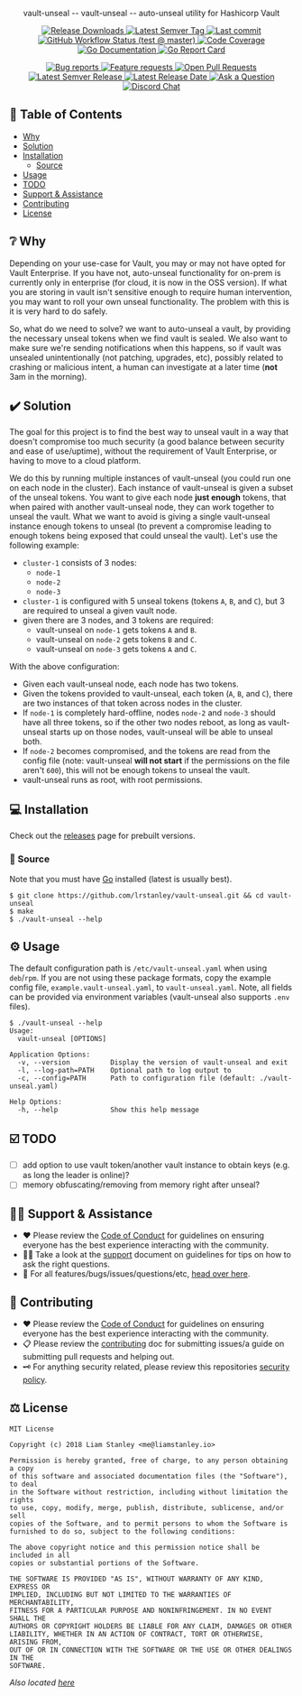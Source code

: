 <!-- template:begin:header -->
<!-- do not edit anything in this "template" block, its auto-generated -->
<p align="center">vault-unseal -- vault-unseal -- auto-unseal utility for Hashicorp Vault</p>
<p align="center">
  <a href="https://github.com/lrstanley/vault-unseal/releases">
    <img alt="Release Downloads" src="https://img.shields.io/github/downloads/lrstanley/vault-unseal/total?style=flat-square">
  </a>
  <a href="https://github.com/lrstanley/vault-unseal/tags">
    <img alt="Latest Semver Tag" src="https://img.shields.io/github/v/tag/lrstanley/vault-unseal?style=flat-square">
  </a>
  <a href="https://github.com/lrstanley/vault-unseal/commits/master">
    <img alt="Last commit" src="https://img.shields.io/github/last-commit/lrstanley/vault-unseal?style=flat-square">
  </a>




  <a href="https://github.com/lrstanley/vault-unseal/actions?query=workflow%3Atest+event%3Apush">
    <img alt="GitHub Workflow Status (test @ master)" src="https://img.shields.io/github/workflow/status/lrstanley/vault-unseal/test/master?label=test&style=flat-square&event=push">
  </a>

  <a href="https://codecov.io/gh/lrstanley/vault-unseal">
    <img alt="Code Coverage" src="https://img.shields.io/codecov/c/github/lrstanley/vault-unseal/master?style=flat-square">
  </a>

  <a href="https://pkg.go.dev/github.com/lrstanley/vault-unseal">
    <img alt="Go Documentation" src="https://pkg.go.dev/badge/github.com/lrstanley/vault-unseal?style=flat-square">
  </a>
  <a href="https://goreportcard.com/report/github.com/lrstanley/vault-unseal">
    <img alt="Go Report Card" src="https://goreportcard.com/badge/github.com/lrstanley/vault-unseal?style=flat-square">
  </a>
</p>
<p align="center">
  <a href="https://github.com/lrstanley/vault-unseal/issues?q=is:open+is:issue+label:bug">
    <img alt="Bug reports" src="https://img.shields.io/github/issues/lrstanley/vault-unseal/bug?label=issues&style=flat-square">
  </a>
  <a href="https://github.com/lrstanley/vault-unseal/issues?q=is:open+is:issue+label:enhancement">
    <img alt="Feature requests" src="https://img.shields.io/github/issues/lrstanley/vault-unseal/enhancement?label=feature%20requests&style=flat-square">
  </a>
  <a href="https://github.com/lrstanley/vault-unseal/pulls">
    <img alt="Open Pull Requests" src="https://img.shields.io/github/issues-pr/lrstanley/vault-unseal?style=flat-square">
  </a>
  <a href="https://github.com/lrstanley/vault-unseal/releases">
    <img alt="Latest Semver Release" src="https://img.shields.io/github/v/release/lrstanley/vault-unseal?style=flat-square">
    <img alt="Latest Release Date" src="https://img.shields.io/github/release-date/lrstanley/vault-unseal?style=flat-square">
  </a>
  <a href="https://github.com/lrstanley/vault-unseal/discussions/new?category=q-a">
    <img alt="Ask a Question" src="https://img.shields.io/badge/discussions-ask_a_question!-blue?style=flat-square">
  </a>
  <a href="https://liam.sh/chat"><img src="https://img.shields.io/badge/discord-bytecord-blue.svg?style=flat-square" alt="Discord Chat"></a>
</p>
<!-- template:end:header -->

<!-- template:begin:toc -->
<!-- do not edit anything in this "template" block, its auto-generated -->
## :link: Table of Contents

  - [Why](#grey_question-why)
  - [Solution](#heavy_check_mark-solution)
  - [Installation](#computer-installation)
    - [Source](#toolbox-source)
  - [Usage](#gear-usage)
  - [TODO](#todo)
  - [Support &amp; Assistance](#raising_hand_man-support--assistance)
  - [Contributing](#handshake-contributing)
  - [License](#balance_scale-license)
<!-- template:end:toc -->

## :grey_question: Why

Depending on your use-case for Vault, you may or may not have opted for Vault
Enterprise. If you have not, auto-unseal functionality for on-prem is currently
only in enterprise (for cloud, it is now in the OSS version). If what you are
storing in vault isn't sensitive enough to require human intervention, you may
want to roll your own unseal functionality. The problem with this is it is very
hard to do safely.

So, what do we need to solve? we want to auto-unseal a vault, by providing the
necessary unseal tokens when we find vault is sealed. We also want to make sure
we're sending notifications when this happens, so if vault was unsealed
unintentionally (not patching, upgrades, etc), possibly related to crashing or
malicious intent, a human can investigate at a later time (**not** 3am in the
morning).

## :heavy_check_mark: Solution

The goal for this project is to find the best way to unseal vault in a way that
doesn't compromise too much security (a good balance between security and ease of
use/uptime), without the requirement of Vault Enterprise, or having to move to a
cloud platform.

We do this by running multiple instances of vault-unseal (you could run one
on each node in the cluster). Each instance of vault-unseal is given a subset
of the unseal tokens. You want to give each node **just enough** tokens, that
when paired with another vault-unseal node, they can work together to unseal the
vault. What we want to avoid is giving a single vault-unseal instance enough
tokens to unseal (to prevent a compromise leading to enough tokens being exposed
that could unseal the vault). Let's use the following example:

   * `cluster-1` consists of 3 nodes:
      * `node-1`
      * `node-2`
      * `node-3`
   * `cluster-1` is configured with 5 unseal tokens (tokens `A`, `B`, and `C`), but
   3 are required to unseal a given vault node.
   * given there are 3 nodes, and 3 tokens are required:
      * vault-unseal on `node-1` gets tokens `A` and `B`.
      * vault-unseal on `node-2` gets tokens `B` and `C`.
      * vault-unseal on `node-3` gets tokens `A` and `C`.

With the above configuration:
   * Given each vault-unseal node, each node has two tokens.
   * Given the tokens provided to vault-unseal, each token (`A`, `B`, and `C`), there
   are two instances of that token across nodes in the cluster.
   * If `node-1` is completely hard-offline, nodes `node-2` and `node-3` should have
   all three tokens, so if the other two nodes reboot, as long as vault-unseal starts
   up on those nodes, vault-unseal will be able to unseal both.
   * If `node-2` becomes compromised, and the tokens are read from the config
   file (note: vault-unseal **will not start** if the permissions on the file aren't
   `600`), this will not be enough tokens to unseal the vault.
   * vault-unseal runs as root, with root permissions.

## :computer: Installation

Check out the [releases](https://github.com/lrstanley/vault-unseal/releases)
page for prebuilt versions.

<!-- template:begin:ghcr -->
<!-- do not edit anything in this "template" block, its auto-generated -->

<!-- template:end:ghcr -->

### :toolbox: Source

Note that you must have [Go](https://golang.org/doc/install) installed (latest is usually best).

    $ git clone https://github.com/lrstanley/vault-unseal.git && cd vault-unseal
    $ make
    $ ./vault-unseal --help

## :gear: Usage

The default configuration path is `/etc/vault-unseal.yaml` when using `deb`/`rpm`.
If you are not using these package formats, copy the example config file,
`example.vault-unseal.yaml`, to `vault-unseal.yaml`. Note, all fields can be provided
via environment variables (vault-unseal also supports `.env` files).

```
$ ./vault-unseal --help
Usage:
  vault-unseal [OPTIONS]

Application Options:
  -v, --version          Display the version of vault-unseal and exit
  -l, --log-path=PATH    Optional path to log output to
  -c, --config=PATH      Path to configuration file (default: ./vault-unseal.yaml)

Help Options:
  -h, --help             Show this help message
```

## :ballot_box_with_check: TODO

 - [ ] add option to use vault token/another vault instance to obtain keys (e.g. as long the leader is online)?
 - [ ] memory obfuscating/removing from memory right after unseal?

<!-- template:begin:support -->
<!-- do not edit anything in this "template" block, its auto-generated -->
## :raising_hand_man: Support & Assistance

   * :heart: Please review the [Code of Conduct](.github/CODE_OF_CONDUCT.md) for
     guidelines on ensuring everyone has the best experience interacting with
     the community.
   * :raising_hand_man: Take a look at the [support](.github/SUPPORT.md) document on
     guidelines for tips on how to ask the right questions.
   * :lady_beetle: For all features/bugs/issues/questions/etc, [head over here](https://github.com/lrstanley/vault-unseal/issues/new/choose).
<!-- template:end:support -->

<!-- template:begin:contributing -->
<!-- do not edit anything in this "template" block, its auto-generated -->
## :handshake: Contributing

   * :heart: Please review the [Code of Conduct](.github/CODE_OF_CONDUCT.md) for guidelines
     on ensuring everyone has the best experience interacting with the
	   community.
   * :clipboard: Please review the [contributing](.github/CONTRIBUTING.md) doc for submitting
     issues/a guide on submitting pull requests and helping out.
   * :old_key: For anything security related, please review this repositories [security policy](https://github.com/lrstanley/vault-unseal/security/policy).
<!-- template:end:contributing -->

<!-- template:begin:license -->
<!-- do not edit anything in this "template" block, its auto-generated -->
## :balance_scale: License

```
MIT License

Copyright (c) 2018 Liam Stanley <me@liamstanley.io>

Permission is hereby granted, free of charge, to any person obtaining a copy
of this software and associated documentation files (the "Software"), to deal
in the Software without restriction, including without limitation the rights
to use, copy, modify, merge, publish, distribute, sublicense, and/or sell
copies of the Software, and to permit persons to whom the Software is
furnished to do so, subject to the following conditions:

The above copyright notice and this permission notice shall be included in all
copies or substantial portions of the Software.

THE SOFTWARE IS PROVIDED "AS IS", WITHOUT WARRANTY OF ANY KIND, EXPRESS OR
IMPLIED, INCLUDING BUT NOT LIMITED TO THE WARRANTIES OF MERCHANTABILITY,
FITNESS FOR A PARTICULAR PURPOSE AND NONINFRINGEMENT. IN NO EVENT SHALL THE
AUTHORS OR COPYRIGHT HOLDERS BE LIABLE FOR ANY CLAIM, DAMAGES OR OTHER
LIABILITY, WHETHER IN AN ACTION OF CONTRACT, TORT OR OTHERWISE, ARISING FROM,
OUT OF OR IN CONNECTION WITH THE SOFTWARE OR THE USE OR OTHER DEALINGS IN THE
SOFTWARE.
```

_Also located [here](LICENSE)_
<!-- template:end:license -->
